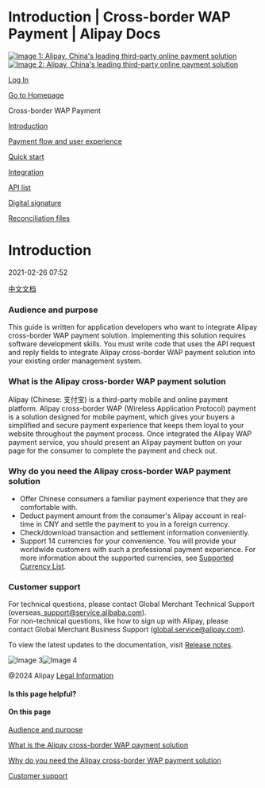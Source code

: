 Introduction | Cross-border WAP Payment | Alipay Docs
===============
                        

[![Image 1: Alipay, China's leading third-party online payment solution](https://ac.alipay.com/storage/2024/3/26/d66c43c0-440d-4c97-9976-f2028a2c8c5e.svg)![Image 2: Alipay, China's leading third-party online payment solution](https://ac.alipay.com/storage/2024/3/26/a48bd336-aea0-4f16-bf83-616eacbb4434.svg)](/docs/)

[Log In](https://global.alipay.com/ilogin/account_login.htm?goto=https%3A%2F%2Fglobal.alipay.com%2Fdocs%2Fac%2Fwap%2Fintro)

[Go to Homepage](../../)

Cross-border WAP Payment

[Introduction](/docs/ac/wap/intro)

[Payment flow and user experience](/docs/ac/wap/flow_ux)

[Quick start](/docs/ac/wap/quick_start)

[Integration](/docs/ac/wap/integration)

[API list](/docs/ac/wap/apis)

[Digital signature](/docs/ac/wap/signature)

[Reconciliation files](/docs/ac/wap/recon_files)

Introduction
============

2021-02-26 07:52

[中文文档](https://global.alipay.com/doc/wap_cn/about)

### Audience and purpose

This guide is written for application developers who want to integrate Alipay cross-border WAP payment solution. Implementing this solution requires software development skills. You must write code that uses the API request and reply fields to integrate Alipay cross-border WAP payment solution into your existing order management system.

### What is the Alipay cross-border WAP payment solution

Alipay (Chinese: 支付宝) is a third-party mobile and online payment platform. Alipay cross-border WAP (Wireless Application Protocol) payment is a solution designed for mobile payment, which gives your buyers a simplified and secure payment experience that keeps them loyal to your website throughout the payment process. Once integrated the Alipay WAP payment service, you should present an Alipay payment button on your page for the consumer to complete the payment and check out.

### Why do you need the Alipay cross-border WAP payment solution

*   Offer Chinese consumers a familiar payment experience that they are comfortable with.
*   Deduct payment amount from the consumer's Alipay account in real-time in CNY and settle the payment to you in a foreign currency.
*   Check/download transaction and settlement information conveniently.
*   Support 14 currencies for your convenience. You will provide your worldwide customers with such a professional payment experience. For more information about the supported currencies, see [Supported Currency List](https://cshall.alipay.com/enterprise/global/knowledgeDetail?sceneCode=un_login&knowledgeId=201602436148).

### **Customer support**

For technical questions, please contact Global Merchant Technical Support (overseas\_support@service.alibaba.com).   
For non-technical questions, like how to sign up with Alipay, please contact Global Merchant Business Support (global.service@alipay.com).

To view the latest updates to the documentation, visit [Release notes](https://global.alipay.com/docs/releasenotes).

![Image 3](https://ac.alipay.com/storage/2021/5/20/19b2c126-9442-4f16-8f20-e539b1db482a.png)![Image 4](https://ac.alipay.com/storage/2021/5/20/e9f3f154-dbf0-455f-89f0-b3d4e0c14481.png)

@2024 Alipay [Legal Information](https://global.alipay.com/docs/ac/platform/membership)

#### Is this page helpful?

#### On this page

[Audience and purpose](#0nm9U "Audience and purpose")

[What is the Alipay cross-border WAP payment solution](#5635e9dd "What is the Alipay cross-border WAP payment solution")

[Why do you need the Alipay cross-border WAP payment solution](#021b6d19 "Why do you need the Alipay cross-border WAP payment solution")

[Customer support](#a67c77b2 "Customer support")